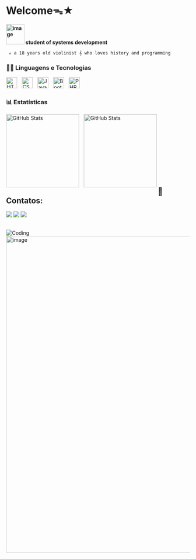 # Welcomeᯓ★
 
**<img width="50" height="55" alt="image" src="https://github.com/user-attachments/assets/9b7dbf80-8c6d-4888-8859-9178315e85a0" /> student of systems development**

     ✮ a 18 years old violinist 𝄞 who loves history and programming


### 👩‍💻 Linguagens e Tecnologias

<img 
    align="left" 
    alt="HTML"
    title="HTML" 
    width="30px" 
    style="padding-right: 10px;" 
    src="https://cdn.jsdelivr.net/gh/devicons/devicon@latest/icons/html5/html5-original.svg" 
/>
<img 
    align="left" 
    alt="CSS" 
    title="CSS"
    width="30px" 
    style="padding-right: 10px;" 
    src="https://cdn.jsdelivr.net/gh/devicons/devicon@latest/icons/css3/css3-original.svg" 
/>
<img 
    align="left" 
    alt="JavaScript" 
    title="JavaScript"
    width="30px" 
    style="padding-right: 10px;" 
    src="https://cdn.jsdelivr.net/gh/devicons/devicon@latest/icons/javascript/javascript-original.svg" 
/>

<img 
    align="left" 
    alt="Bootstrap"
    title="Bootstrap" 
    width="30px" 
    style="padding-right: 10px;" 
    src="https://cdn.jsdelivr.net/gh/devicons/devicon@latest/icons/bootstrap/bootstrap-original.svg" 
/>


<img 
    align="left" 
    alt="PHP" 
    title="PHP"
    width="30px" 
    style="padding-right: 10px;" 
    src="https://cdn.jsdelivr.net/gh/devicons/devicon@latest/icons/php/php-original.svg" 
/>


<br/>
<br/>

### 📊 Estatísticas

<p>
  <img 
    align="left" 
    alt="GitHub Stats" 
    height="200" 
    style="padding-right: 10px;" 
    src="https://github-readme-stats.vercel.app/api?username=danidani1907&show_icons=true&theme=tokyonight&include_all_commits=true&locale=pt-br" 
  />

<img 
      align="left" 
      alt="GitHub Stats" 
      height="200" 
      src="https://github-readme-stats.vercel.app/api/top-langs/?username=danidani1907&theme=tokyonight&layout=compact&custom_title=Tecnologias&langs_count=9" 
  />

</p>
<br/>
<br/>
<br>
<br>
<br/>
<br/>
<br>
<br>

<br>
<br/>


## 📱Contatos:
<div>
<a href="https://www.instagram.com/dani__2198/?next=%2F#" target="_blank"><img loading="lazy" src="https://img.shields.io/badge/-Instagram-%23E4405F?style=for-the-badge&logo=instagram&logoColor=white" target="_blank"></a>
<a href = "mailto:danielli.freitas1907@gmail.com"><img loading="lazy" src="https://img.shields.io/badge/Gmail-D14836?style=for-the-badge&logo=gmail&logoColor=white" target="_blank"></a>
<a href="https://www.linkedin.com/in/danielli-de-freitas/" target="_blank"><img loading="lazy" src="https://img.shields.io/badge/-LinkedIn-%230077B5?style=for-the-badge&logo=linkedin&logoColor=white" target="_blank"></a>   
</div>

<br>

 ![Coding](https://readme-typing-svg.herokuapp.com?font=Fira+Code&size=32&duration=2800&pause=2000&color=C23D3D&center=true&vCenter=true&width=940&lines=demostração+de+sites+que+desenolvi+com...;frontend!)
<img width="1886" height="866" alt="image" src="https://github.com/user-attachments/assets/813dd66c-2719-421a-a337-77b87bd3b39e" />

